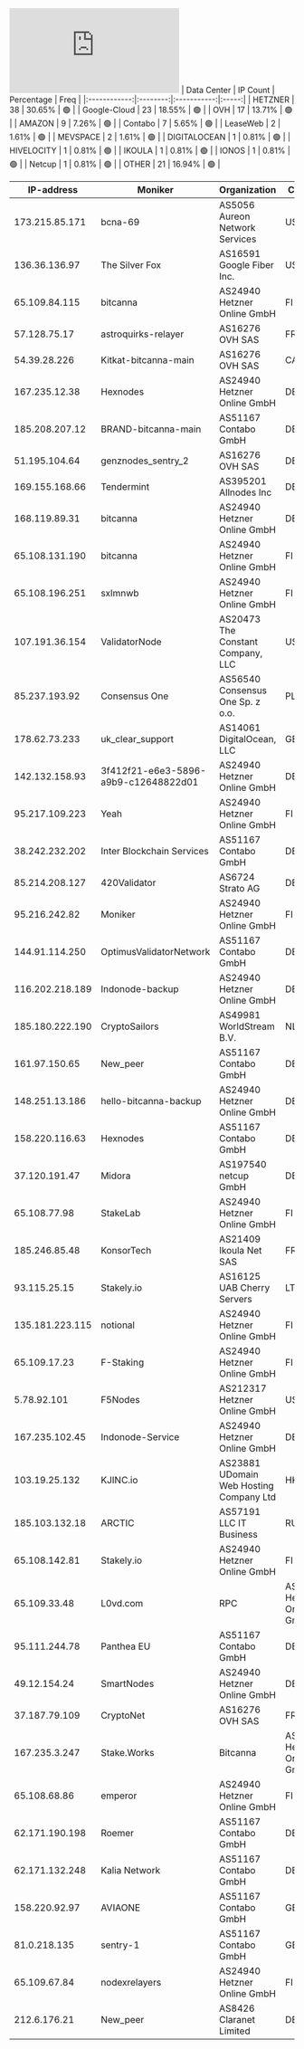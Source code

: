 ![Diagramm](https://github.com/obajay/StateSync-snapshots/blob/main/Projects/Bitcanna/1/README.md)
| Data Center | IP Count | Percentage | Freq |
|:------------:|:--------:|:-----------:|:-----:|
| HETZNER | 38 | 30.65% | 🟢 |
| Google-Cloud | 23 | 18.55% | 🟢 |
| OVH | 17 | 13.71% | 🟢 |
| AMAZON | 9 | 7.26% | 🟢 |
| Contabo | 7 | 5.65% | 🟢 |
| LeaseWeb | 2 | 1.61% | 🟢 |
| MEVSPACE | 2 | 1.61% | 🟢 |
| DIGITALOCEAN | 1 | 0.81% | 🟢 |
| HIVELOCITY | 1 | 0.81% | 🟢 |
| IKOULA | 1 | 0.81% | 🟢 |
| IONOS | 1 | 0.81% | 🟢 |
| Netcup | 1 | 0.81% | 🟢 |
| OTHER | 21 | 16.94% | 🟢 |

<!-- START_TABLE -->
| IP-address | Moniker | Organization | Country | City |
|-------------|---------|---------------|---------|------|
| 173.215.85.171 | bcna-69 | AS5056 Aureon Network Services | US | Waukee |
| 136.36.136.97 | The Silver Fox | AS16591 Google Fiber Inc. | US | Salt Lake City |
| 65.109.84.115 | bitcanna | AS24940 Hetzner Online GmbH | FI | Helsinki |
| 57.128.75.17 | astroquirks-relayer | AS16276 OVH SAS | FR | Strasbourg |
| 54.39.28.226 | Kitkat-bitcanna-main | AS16276 OVH SAS | CA | Beauharnois |
| 167.235.12.38 | Hexnodes | AS24940 Hetzner Online GmbH | DE | Falkenstein |
| 185.208.207.12 | BRAND-bitcanna-main | AS51167 Contabo GmbH | DE | Düsseldorf |
| 51.195.104.64 | genznodes_sentry_2 | AS16276 OVH SAS | DE | Frankfurt am Main |
| 169.155.168.66 | Tendermint | AS395201 Allnodes Inc | DE | Frankfurt am Main |
| 168.119.89.31 | bitcanna | AS24940 Hetzner Online GmbH | DE | Falkenstein |
| 65.108.131.190 | bitcanna | AS24940 Hetzner Online GmbH | FI | Helsinki |
| 65.108.196.251 | sxlmnwb | AS24940 Hetzner Online GmbH | FI | Helsinki |
| 107.191.36.154 | ValidatorNode | AS20473 The Constant Company, LLC | US | Piscataway |
| 85.237.193.92 | Consensus One | AS56540 Consensus One Sp. z o.o. | PL | Warsaw |
| 178.62.73.233 | uk_clear_support | AS14061 DigitalOcean, LLC | GB | London |
| 142.132.158.93 | 3f412f21-e6e3-5896-a9b9-c12648822d01 | AS24940 Hetzner Online GmbH | DE | Falkenstein |
| 95.217.109.223 | Yeah | AS24940 Hetzner Online GmbH | FI | Tuusula |
| 38.242.232.202 | Inter Blockchain Services | AS51167 Contabo GmbH | DE | Düsseldorf |
| 85.214.208.127 | 420Validator | AS6724 Strato AG | DE | Berlin |
| 95.216.242.82 | Moniker | AS24940 Hetzner Online GmbH | FI | Helsinki |
| 144.91.114.250 | OptimusValidatorNetwork | AS51167 Contabo GmbH | DE | Nürnberg |
| 116.202.218.189 | Indonode-backup | AS24940 Hetzner Online GmbH | DE | Falkenstein |
| 185.180.222.190 | CryptoSailors | AS49981 WorldStream B.V. | NL | Naaldwijk |
| 161.97.150.65 | New_peer | AS51167 Contabo GmbH | DE | Düsseldorf |
| 148.251.13.186 | hello-bitcanna-backup | AS24940 Hetzner Online GmbH | DE | Falkenstein |
| 158.220.116.63 | Hexnodes | AS51167 Contabo GmbH | DE | Düsseldorf |
| 37.120.191.47 | Midora | AS197540 netcup GmbH | DE | Nürnberg |
| 65.108.77.98 | StakeLab | AS24940 Hetzner Online GmbH | FI | Helsinki |
| 185.246.85.48 | KonsorTech | AS21409 Ikoula Net SAS | FR | Paris |
| 93.115.25.15 | Stakely.io | AS16125 UAB Cherry Servers | LT | Vilnius |
| 135.181.223.115 | notional | AS24940 Hetzner Online GmbH | FI | Tuusula |
| 65.109.17.23 | F-Staking | AS24940 Hetzner Online GmbH | FI | Helsinki |
| 5.78.92.101 | F5Nodes | AS212317 Hetzner Online GmbH | US | Hillsboro |
| 167.235.102.45 | Indonode-Service | AS24940 Hetzner Online GmbH | DE | Falkenstein |
| 103.19.25.132 | KJINC.io | AS23881 UDomain Web Hosting Company Ltd | HK | Hong Kong |
| 185.103.132.18 | ARCTIC | AS57191 LLC IT Business | RU | Moscow |
| 65.108.142.81 | Stakely.io | AS24940 Hetzner Online GmbH | FI | Helsinki |
| 65.109.33.48 | L0vd.com | RPC | AS24940 Hetzner Online GmbH | FI | Helsinki |
| 95.111.244.78 | Panthea EU | AS51167 Contabo GmbH | DE | Frankfurt am Main |
| 49.12.154.24 | SmartNodes | AS24940 Hetzner Online GmbH | DE | Düsseldorf |
| 37.187.79.109 | CryptoNet | AS16276 OVH SAS | FR | Lille |
| 167.235.3.247 | Stake.Works | Bitcanna | AS24940 Hetzner Online GmbH | DE | Falkenstein |
| 65.108.68.86 | emperor | AS24940 Hetzner Online GmbH | FI | Helsinki |
| 62.171.190.198 | Roemer | AS51167 Contabo GmbH | DE | Frankfurt am Main |
| 62.171.132.248 | Kalia Network | AS51167 Contabo GmbH | DE | Nürnberg |
| 158.220.92.97 | AVIAONE | AS51167 Contabo GmbH | GB | Portsmouth |
| 81.0.218.135 | sentry-1 | AS51167 Contabo GmbH | GB | Portsmouth |
| 65.109.67.84 | nodexrelayers | AS24940 Hetzner Online GmbH | FI | Helsinki |
| 212.6.176.21 | New_peer | AS8426 Claranet Limited | DE | Frankfurt am Main |

<!-- END_TABLE -->